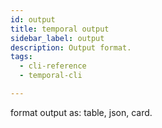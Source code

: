 ```yaml
---
id: output
title: temporal output
sidebar_label: output
description: Output format.
tags:
  - cli-reference
  - temporal-cli

---
```


format output as: table, json, card.

